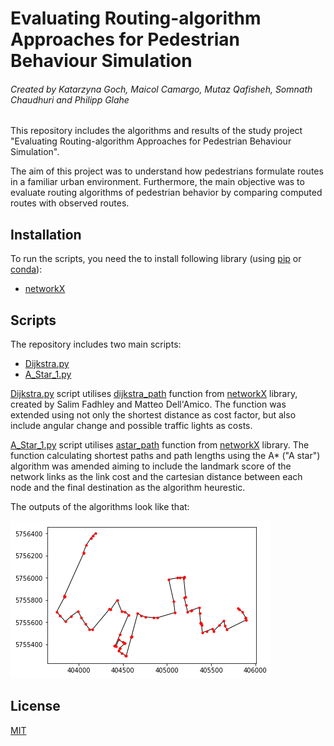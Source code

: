 # Evaluating Routing-algorithm Approaches for Pedestrian Behaviour Simulation

###### Created by Katarzyna Goch, Maicol Camargo, Mutaz Qafisheh, Somnath Chaudhuri and Philipp Glahe

This repository includes the algorithms and results of the study project "Evaluating Routing-algorithm Approaches for Pedestrian Behaviour Simulation". 

The aim of this project was to understand how pedestrians formulate routes in a familiar urban environment. Furthermore, the main objective was to evaluate routing algorithms of pedestrian behavior by comparing computed
routes with observed routes. 

## Installation

To run the scripts, you need the to install following library (using [pip](https://pypi.org/project/pip/) or [conda](https://docs.conda.io/en/latest/)):

- [networkX](https://github.com/networkx/networkx)

## Scripts
The repository includes two main scripts:
- [Dijkstra.py](https://github.com/dwalin93/RoutingAlgorithms/blob/master/Dijkstra.py)
- [A_Star_1.py](https://github.com/dwalin93/RoutingAlgorithms/blob/master/A_Star_1.py)

[Dijkstra.py](https://github.com/dwalin93/RoutingAlgorithms/blob/master/Dijkstra.py) script utilises [dijkstra_path](https://networkx.github.io/documentation/stable/reference/algorithms/generated/networkx.algorithms.shortest_paths.weighted.dijkstra_path.html#networkx.algorithms.shortest_paths.weighted.dijkstra_path) function from [networkX](https://github.com/networkx/networkx) library, created by  Salim Fadhley and Matteo Dell'Amico. 
The function was extended using not only the shortest distance as cost factor, but also include angular change and possible traffic lights as costs. 

[A_Star_1.py](https://github.com/dwalin93/RoutingAlgorithms/blob/master/A_Star_1.py) script utilises [astar_path](https://networkx.github.io/documentation/stable/reference/algorithms/generated/networkx.algorithms.shortest_paths.astar.astar_path.html#networkx.algorithms.shortest_paths.astar.astar_path) function from [networkX](https://github.com/networkx/networkx) library.
The function calculating shortest paths and path lengths using the A* ("A star") algorithm was amended aiming to include the landmark score of the network links as the link cost and the cartesian distance between each node and the final destination as the algorithm heurestic.

The outputs of the algorithms look like that:

![alt text](./route.png "Route.png")

## License
[MIT](https://choosealicense.com/licenses/mit/)